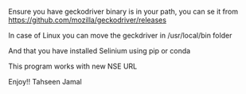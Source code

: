 Ensure you have geckodriver binary is in your path, you can se it from https://github.com/mozilla/geckodriver/releases 

In case of Linux you can move the geckdriver in /usr/local/bin folder

And that you have installed Selinium using pip or conda

This program works with new NSE URL

Enjoy!!
Tahseen Jamal

